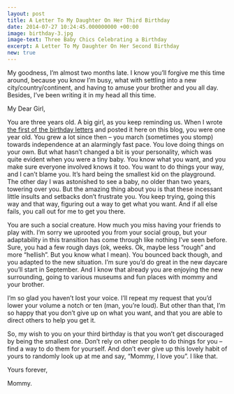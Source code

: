 ```yaml
---
layout: post
title: A Letter To My Daughter On Her Third Birthday
date: 2014-07-27 10:24:45.000000000 +00:00
image: birthday-3.jpg
image-text: Three Baby Chics Celebrating a Birthday
excerpt: A Letter To My Daughter On Her Second Birthday
new: true
---
```


My goodness, I’m almost two months late. I know you’ll forgive me this time around, because you know I’m busy, what with settling into a new city/country/continent, and having to amuse your brother and you all day. Besides, I’ve been writing it in my head all this time.

My Dear Girl,

You are three years old. A big girl, as you keep reminding us. When I wrote [the first of the birthday letters](https://galpod.com/2a-letter-to-my-daughter-on-her-first-birthday) and posted it here on this blog, you were one year old. You grew a lot since then – you march (sometimes you stomp) towards independence at an alarmingly fast pace. You love doing things on your own. But what hasn’t changed a bit is your personality, which was quite evident when you were a tiny baby. You know what you want, and you make sure everyone involved knows it too. You want to do things your way, and I can’t blame you. It’s hard being the smallest kid on the playground. The other day I was astonished to see a baby, no older than two years, towering over you. But the amazing thing about you is that these incessant little insults and setbacks don’t frustrate you. You keep trying, going this way and that way, figuring out a way to get what you want. And if all else fails, you call out for me to get you there.

You are such a social creature. How much you miss having your friends to play with. I’m sorry we uprooted you from your social group, but your adaptability in this transition has come through like nothing I’ve seen before. Sure, you had a few rough days (ok, weeks. Ok, maybe less “rough” and more “hellish”. But you know what I mean). You bounced back though, and you adapted to the new situation. I’m sure you’d do great in the new daycare you’ll start in September. And I know that already you are enjoying the new surrounding, going to various museums and fun places with mommy and your brother.

I’m so glad you haven’t lost your voice. I’ll repeat my request that you’d lower your volume a notch or ten (man, you’re loud). But other than that, I’m so happy that you don’t give up on what you want, and that you are able to direct others to help you get it.

So, my wish to you on your third birthday is that you won’t get discouraged by being the smallest one. Don’t rely on other people to do things for you – find a way to do them for yourself. And don’t ever give up this lovely habit of yours to randomly look up at me and say, “Mommy, I love you”. I like that.

Yours forever,

Mommy.
